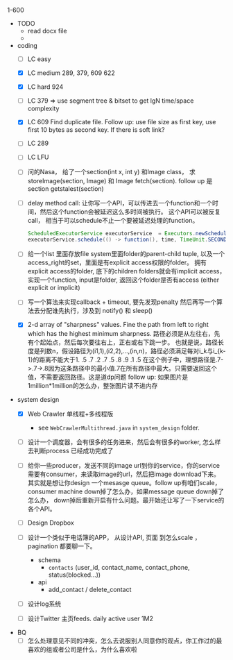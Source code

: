 1-600
- TODO
    - read docx file
    - 
- coding
    - [ ] LC easy
    - [x] LC medium 289, 379, 609 622
    - [x] LC hard 924
    - [ ] LC 379 => use segment tree & bitset to get lgN time/space complexity
    - [x] LC 609 Find duplicate file. Follow up: use file size as first key, use first 10 bytes as second key. If there is soft link?
    - [ ] LC 289
    - [ ] LC LFU
    - [ ] 问的Nasa， 给了一个section(int x, int y) 和Image class， 求storeImage(section, Image) 和 Image fetch(section). follow up 是 section getstalest(section)
        
    - [ ] delay method call: 让你写一个API，可以传进去一个function和一个时间，然后这个function会被延迟这么多时间被执行。 这个API可以被反复call， 相当于可以schedule不止一个要被延迟处理的function。
        ```java
        ScheduledExecutorService executorService  = Executors.newScheduledThreadPool(10);
        executorService.schedule(() -> function(), time, TimeUnit.SECONDS)
        ```
    - [ ] 给一个list 里面存放file system里面folder的parent-child tuple, 以及一个access_right的set，里面是有explicit access权限的folder。 
        拥有explicit access的folder, 底下的children folders就会有implicit access，实现一个function, input是folder, 返回这个folder是否有access (either explicit or implicit)
    - [ ] 写一个算法来实现callback + timeout, 要先发现penalty 然后再写一个算法去分配谁先执行，涉及到 notify() 和 sleep()
    - [x] 2-d array of "sharpness" values. Fine the path from left to right which has the highest minimum sharpness. 路径必须是从左往右，先有个起始点，然后每次要往右上，正右或右下跳一步。
        也就是说，路径长度是列数n，假设路径为(i1,1),(i2,2),...,(in,n)，路径必须满足每对i_k与i_{k-1}的距离不能大于1.
        .5 .7 .2
        .7 .5 .8
        .9 .1 .5
        在这个例子中，理想路径是.7->.7->.8因为这条路径中的最小值.7在所有路径中最大。只需要返回这个值，不需要返回路径。这是道dp问题
        follow up: 如果图片是1million*1million的怎么办，整张图片读不进内存

- system design
    - [x] Web Crawler 单线程+多线程版 
        - see `WebCrawlerMultithread.java` in `system_design` folder.
    - [ ] 设计一个调度器，会有很多的任务进来，然后会有很多的worker, 怎么样去判断process 已经成功完成了
    - [ ]  给你一些producer，发送不同的image url到你的service，你的service需要有consumer，来读取image的url，然后把image download下来。
        其实就是想让你design 一个mesasge queue。follow up有咱们scale，consumer machine down掉了怎么办，如果message queue down掉了怎么办，
        down掉后重新开启有什么问题。最开始还让写了一下service的各个API。
    - [ ] Design Dropbox
    - [ ] 设计一个类似于电话簿的APP， 从设计API, 页面 到怎么scale ，pagination 都要聊一下。
        - schema
            - `contacts` (user_id, contact_name, contact_phone, status(blocked...))
        - api
            - add_contact / delete_contact

    - [ ]  设计log系统
    - [ ] 设计Twitter 主页feeds. daily active user 1M2    
- BQ
    - [ ] 怎么处理意见不同的冲突，怎么去说服别人同意你的观点，你工作过的最喜欢的组或者公司是什么，为什么喜欢啦
